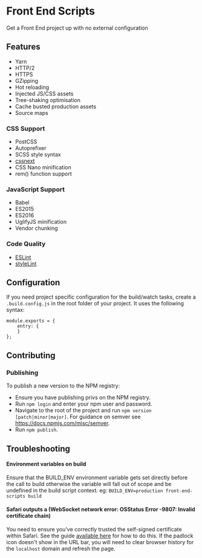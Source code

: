 # Front End Scripts
Get a Front End project up with no external configuration

## Features
- Yarn
- HTTP/2
- HTTPS
- GZipping
- Hot reloading
- Injected JS/CSS assets
- Tree-shaking optimisation
- Cache busted production assets
- Source maps


### CSS Support
- PostCSS
- Autoprefixer
- SCSS style syntax
- [cssnext](http://cssnext.io/)
- CSS Nano minification
- rem() function support


### JavaScript Support
- Babel
- ES2015
- ES2016
- UglifyJS minification
- Vendor chunking


### Code Quality
- [ESLint](http://eslint.org/)
- [styleLint](http://stylelint.io/)


## Configuration
If you need project specific configuration for the build/watch tasks, create a `.build.config.js` in the root folder of your project. It uses the following syntax:

```
module.exports = {
    entry: {
    }
};
```

## Contributing

### Publishing
To publish a new version to the NPM registry:
- Ensure you have publishing privs on the NPM registry.
- Run `npm login` and enter your npm user and password.
- Navigate to the root of the project and run `npm version [patch|minor|major]`. For guidance on semver see https://docs.npmjs.com/misc/semver.
- Run `npm publish`.


## Troubleshooting

#### Environment variables on build
Ensure that the BUILD_ENV environment variable gets set directly before the call to build otherwise the variable will fall out of scope and be undefined in the build script context.
eg: `BUILD_ENV=production front-end-scripts build`

#### Safari outputs a (WebSocket network error: OSStatus Error -9807: Invalid certificate chain)
You need to ensure you've correctly trusted the self-signed certificate within Safari. See the guide [available here](http://blog.marcon.me/post/24874118286/secure-websockets-safari) for how to do this. If the padlock icon doesn't show in the URL bar, you will need to clear browser history for the `localhost` domain and refresh the page.
